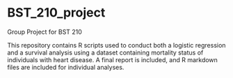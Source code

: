 # BST_210_project
Group Project for BST 210

This repository contains R scripts used to conduct both a logistic regression and a survival analysis using a dataset containing mortality status of individuals with heart disease. A final report is included, and R markdown files are included for individual analyses. 
